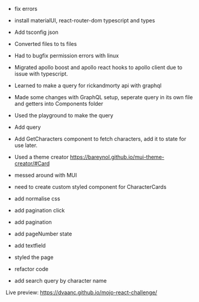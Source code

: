 

- fix errors
- install materialUI, react-router-dom typescript and types
- Add tsconfig json
- Converted files to ts files
- Had to bugfix permission errors with linux
- Migrated apollo boost and apollo react hooks to apollo client due to issue with typescript. 


- Learned to make a query for rickandmorty api with graphql
- Made some changes with GraphQL setup, seperate query in its own file and getters into Components folder
- Used the playground to make the query
- Add query 
- Add GetCharacters component to fetch characters, add it to state for use later.
- Used a theme creator https://bareynol.github.io/mui-theme-creator/#Card
- messed around with MUI
- need to create custom styled component for CharacterCards

- add normalise css
- add pagination click
- add pagination
- add pageNumber state
- add textfield
- styled the page 
- refactor code
- add search query by character name

Live preview: https://dvaanc.github.io/mojo-react-challenge/
